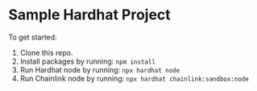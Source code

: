 # Sample Hardhat Project

To get started:

1. Clone this repo.
2. Install packages by running: `npm install`
3. Run Hardhat node by running: `npx hardhat node`
4. Run Chainlink node by running: `npx hardhat chainlink:sandbox:node`
